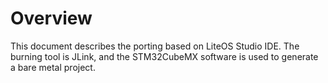 # Overview<a name="EN-US_TOPIC_0314628506"></a>

This document describes the porting based on LiteOS Studio IDE. The burning tool is JLink, and the STM32CubeMX software is used to generate a bare metal project.

